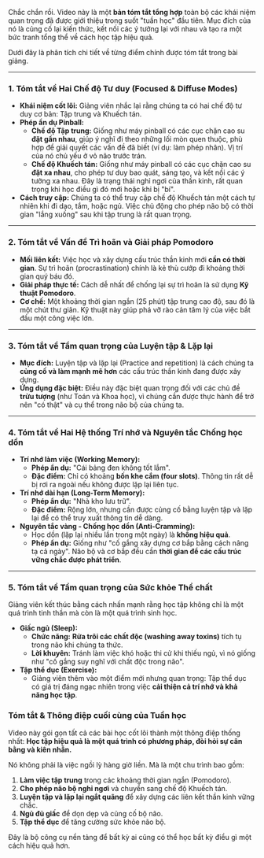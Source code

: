 Chắc chắn rồi. Video này là một **bản tóm tắt tổng hợp** toàn bộ các khái niệm quan trọng đã được giới thiệu trong suốt "tuần học" đầu tiên. Mục đích của nó là củng cố lại kiến thức, kết nối các ý tưởng lại với nhau và tạo ra một bức tranh tổng thể về cách học tập hiệu quả.

Dưới đây là phân tích chi tiết về từng điểm chính được tóm tắt trong bài giảng.

---

### 1. Tóm tắt về Hai Chế độ Tư duy (Focused & Diffuse Modes)

*   **Khái niệm cốt lõi:** Giảng viên nhắc lại rằng chúng ta có hai chế độ tư duy cơ bản: Tập trung và Khuếch tán.
*   **Phép ẩn dụ Pinball:**
    *   **Chế độ Tập trung:** Giống như máy pinball có các cục chặn cao su **đặt gần nhau**, giúp ý nghĩ đi theo những lối mòn quen thuộc, phù hợp để giải quyết các vấn đề đã biết (ví dụ: làm phép nhân). Vị trí của nó chủ yếu ở vỏ não trước trán.
    *   **Chế độ Khuếch tán:** Giống như máy pinball có các cục chặn cao su **đặt xa nhau**, cho phép tư duy bao quát, sáng tạo, và kết nối các ý tưởng xa nhau. Đây là trạng thái nghỉ ngơi của thần kinh, rất quan trọng khi học điều gì đó mới hoặc khi bị "bí".
*   **Cách truy cập:** Chúng ta có thể truy cập chế độ Khuếch tán một cách tự nhiên khi đi dạo, tắm, hoặc ngủ. Việc chủ động cho phép não bộ có thời gian "lắng xuống" sau khi tập trung là rất quan trọng.

---

### 2. Tóm tắt về Vấn đề Trì hoãn và Giải pháp Pomodoro

*   **Mối liên kết:** Việc học và xây dựng cấu trúc thần kinh mới **cần có thời gian**. Sự trì hoãn (procrastination) chính là kẻ thù cướp đi khoảng thời gian quý báu đó.
*   **Giải pháp thực tế:** Cách dễ nhất để chống lại sự trì hoãn là sử dụng **Kỹ thuật Pomodoro**.
*   **Cơ chế:** Một khoảng thời gian ngắn (25 phút) tập trung cao độ, sau đó là một chút thư giãn. Kỹ thuật này giúp phá vỡ rào cản tâm lý của việc bắt đầu một công việc lớn.

---

### 3. Tóm tắt về Tầm quan trọng của Luyện tập & Lặp lại

*   **Mục đích:** Luyện tập và lặp lại (Practice and repetition) là cách chúng ta **củng cố và làm mạnh mẽ hơn** các cấu trúc thần kinh đang được xây dựng.
*   **Ứng dụng đặc biệt:** Điều này đặc biệt quan trọng đối với các chủ đề **trừu tượng** (như Toán và Khoa học), vì chúng cần được thực hành để trở nên "có thật" và cụ thể trong não bộ của chúng ta.

---

### 4. Tóm tắt về Hai Hệ thống Trí nhớ và Nguyên tắc Chống học dồn

*   **Trí nhớ làm việc (Working Memory):**
    *   **Phép ẩn dụ:** "Cái bảng đen không tốt lắm".
    *   **Đặc điểm:** Chỉ có khoảng **bốn khe cắm (four slots)**. Thông tin rất dễ bị rơi ra ngoài nếu không được lặp lại liên tục.
*   **Trí nhớ dài hạn (Long-Term Memory):**
    *   **Phép ẩn dụ:** "Nhà kho lưu trữ".
    *   **Đặc điểm:** Rộng lớn, nhưng cần được củng cố bằng luyện tập và lặp lại để có thể truy xuất thông tin dễ dàng.
*   **Nguyên tắc vàng - Chống học dồn (Anti-Cramming):**
    *   Học dồn (lặp lại nhiều lần trong một ngày) là **không hiệu quả**.
    *   **Phép ẩn dụ:** Giống như "cố gắng xây dựng cơ bắp bằng cách nâng tạ cả ngày". Não bộ và cơ bắp đều cần **thời gian để các cấu trúc vững chắc được phát triển**.

---

### 5. Tóm tắt về Tầm quan trọng của Sức khỏe Thể chất

Giảng viên kết thúc bằng cách nhấn mạnh rằng học tập không chỉ là một quá trình tinh thần mà còn là một quá trình sinh học.

*   **Giấc ngủ (Sleep):**
    *   **Chức năng:** **Rửa trôi các chất độc (washing away toxins)** tích tụ trong não khi chúng ta thức.
    *   **Lời khuyên:** Tránh làm việc khó hoặc thi cử khi thiếu ngủ, vì nó giống như "cố gắng suy nghĩ với chất độc trong não".
*   **Tập thể dục (Exercise):**
    *   Giảng viên thêm vào một điểm mới nhưng quan trọng: Tập thể dục có giá trị đáng ngạc nhiên trong việc **cải thiện cả trí nhớ và khả năng học tập**.

### Tóm tắt & Thông điệp cuối cùng của Tuần học

Video này gói gọn tất cả các bài học cốt lõi thành một thông điệp thống nhất: **Học tập hiệu quả là một quá trình có phương pháp, đòi hỏi sự cân bằng và kiên nhẫn.**

Nó không phải là việc ngồi lỳ hàng giờ liền. Mà là một chu trình bao gồm:
1.  **Làm việc tập trung** trong các khoảng thời gian ngắn (Pomodoro).
2.  **Cho phép não bộ nghỉ ngơi** và chuyển sang chế độ Khuếch tán.
3.  **Luyện tập và lặp lại ngắt quãng** để xây dựng các liên kết thần kinh vững chắc.
4.  **Ngủ đủ giấc** để dọn dẹp và củng cố bộ não.
5.  **Tập thể dục** để tăng cường sức khỏe não bộ.

Đây là bộ công cụ nền tảng để bất kỳ ai cũng có thể học bất kỳ điều gì một cách hiệu quả hơn.